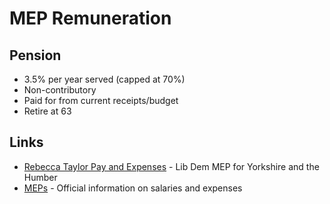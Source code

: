 MEP Remuneration
================

Pension
-------

 * 3.5% per year served (capped at 70%)
 * Non-contributory
 * Paid for from current receipts/budget
 * Retire at 63

Links
-----

 * [Rebecca Taylor Pay and Expenses](http://www.rebeccataylor.eu/pay-and-expenses-statement/) - Lib Dem MEP for Yorkshire and the Humber
 * [MEPs](http://www.europarl.europa.eu/aboutparliament/en/0081ddfaa4/MEPs.html) - Official information on salaries and expenses

